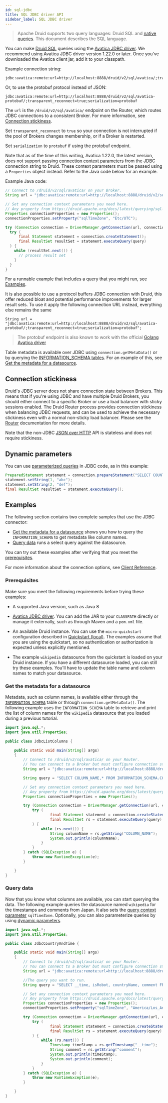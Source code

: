 ```yaml
---
id: sql-jdbc
title: SQL JDBC driver API
sidebar_label: SQL JDBC driver
---
```


<!--
  ~ Licensed to the Apache Software Foundation (ASF) under one
  ~ or more contributor license agreements.  See the NOTICE file
  ~ distributed with this work for additional information
  ~ regarding copyright ownership.  The ASF licenses this file
  ~ to you under the Apache License, Version 2.0 (the
  ~ "License"); you may not use this file except in compliance
  ~ with the License.  You may obtain a copy of the License at
  ~
  ~   http://www.apache.org/licenses/LICENSE-2.0
  ~
  ~ Unless required by applicable law or agreed to in writing,
  ~ software distributed under the License is distributed on an
  ~ "AS IS" BASIS, WITHOUT WARRANTIES OR CONDITIONS OF ANY
  ~ KIND, either express or implied.  See the License for the
  ~ specific language governing permissions and limitations
  ~ under the License.
  -->

> Apache Druid supports two query languages: Druid SQL and [native queries](../querying/querying.md).
> This document describes the SQL language.



You can make [Druid SQL](./sql.md) queries using the [Avatica JDBC driver](https://calcite.apache.org/avatica/downloads/).
We recommend using Avatica JDBC driver version 1.22.0 or later.
Once you've downloaded the Avatica client jar, add it to your classpath.


Example connection string:

```
jdbc:avatica:remote:url=http://localhost:8888/druid/v2/sql/avatica/;transparent_reconnect=true
```

Or, to use the protobuf protocol instead of JSON:

```
jdbc:avatica:remote:url=http://localhost:8888/druid/v2/sql/avatica-protobuf/;transparent_reconnect=true;serialization=protobuf
```

The `url` is the `/druid/v2/sql/avatica/` endpoint on the Router, which routes JDBC connections to a consistent Broker.
For more information, see [Connection stickiness](#connection-stickiness).

Set `transparent_reconnect` to `true` so your connection is not interrupted if the pool of Brokers changes membership,
or if a Broker is restarted.

Set `serialization` to `protobuf` if using the protobuf endpoint.

Note that as of the time of this writing, Avatica 1.22.0, the latest version, does not support passing
[connection context parameters](sql-query-context.md) from the JDBC connection string to Druid. These context parameters
must be passed using a `Properties` object instead. Refer to the Java code below for an example.

Example Java code:

```java
// Connect to /druid/v2/sql/avatica/ on your Broker.
String url = "jdbc:avatica:remote:url=http://localhost:8888/druid/v2/sql/avatica/;transparent_reconnect=true";

// Set any connection context parameters you need here.
// Any property from https://druid.apache.org/docs/latest/querying/sql-query-context.html can go here.
Properties connectionProperties = new Properties();
connectionProperties.setProperty("sqlTimeZone", "Etc/UTC");

try (Connection connection = DriverManager.getConnection(url, connectionProperties)) {
  try (
      final Statement statement = connection.createStatement();
      final ResultSet resultSet = statement.executeQuery(query)
  ) {
    while (resultSet.next()) {
      // process result set
    }
  }
}
```

For a runnable example that includes a query that you might run, see [Examples](#examples).

It is also possible to use a protocol buffers JDBC connection with Druid, this offer reduced bloat and potential performance
improvements for larger result sets. To use it apply the following connection URL instead, everything else remains the same
```
String url = "jdbc:avatica:remote:url=http://localhost:8888/druid/v2/sql/avatica-protobuf/;transparent_reconnect=true;serialization=protobuf";
```

> The protobuf endpoint is also known to work with the official [Golang Avatica driver](https://github.com/apache/calcite-avatica-go)

Table metadata is available over JDBC using `connection.getMetaData()` or by querying the
[INFORMATION_SCHEMA tables](../querying/sql-metadata-tables.md). For an example of this, see [Get the metadata for a datasource](#get-the-metadata-for-a-datasource).

## Connection stickiness

Druid's JDBC server does not share connection state between Brokers. This means that if you're using JDBC and have
multiple Druid Brokers, you should either connect to a specific Broker or use a load balancer with sticky sessions
enabled. The Druid Router process provides connection stickiness when balancing JDBC requests, and can be used to achieve
the necessary stickiness even with a normal non-sticky load balancer. Please see the
[Router](../design/router.md) documentation for more details.

Note that the non-JDBC [JSON over HTTP](sql-api.md#submit-a-query) API is stateless and does not require stickiness.

## Dynamic parameters

You can use [parameterized queries](../querying/sql.md#dynamic-parameters) in JDBC code, as in this example:

```java
PreparedStatement statement = connection.prepareStatement("SELECT COUNT(*) AS cnt FROM druid.foo WHERE dim1 = ? OR dim1 = ?");
statement.setString(1, "abc");
statement.setString(2, "def");
final ResultSet resultSet = statement.executeQuery();
```

## Examples

<!-- docs/tutorial-jdbc.md redirects here -->

The following section contains two complete samples that use the JDBC connector:

- [Get the metadata for a datasource](#get-the-metadata-for-a-datasource) shows you how to query the `INFORMATION_SCHEMA` to get metadata like column names. 
- [Query data](#query-data) runs a select query against the datasource.

You can try out these examples after verifying that you meet the [prerequisites](#prerequisites).

For more information about the connection options, see [Client Reference](https://calcite.apache.org/avatica/docs/client_reference.html).

### Prerequisites 

Make sure you meet the following requirements before trying these examples:

- A supported Java version, such as Java 8

- [Avatica JDBC driver](https://calcite.apache.org/avatica/downloads/). You can add the JAR  to your `CLASSPATH` directly or manage it externally, such as through Maven and a `pom.xml` file.

- An available Druid instance. You can use the `micro-quickstart` configuration described in [Quickstart (local)](../tutorials/index.md). The examples assume that you are using the quickstart, so no authentication or authorization is expected unless explicitly mentioned. 

- The example `wikipedia` datasource from the quickstart is loaded on your Druid instance. If you have a different datasource loaded, you can still try these examples. You'll have to update the table name and column names to match your datasource.

### Get the metadata for a datasource

Metadata, such as column names, is available either through the [`INFORMATION_SCHEMA`](../querying/sql-metadata-tables.md) table or through `connection.getMetaData()`. The following example uses the `INFORMATION_SCHEMA` table to retrieve and print the list of column names for the `wikipedia` datasource that you loaded during a previous tutorial.

```java
import java.sql.*;
import java.util.Properties;

public class JdbcListColumns {

    public static void main(String[] args)
    {
        // Connect to /druid/v2/sql/avatica/ on your Router. 
        // You can connect to a Broker but must configure connection stickiness if you do. 
        String url = "jdbc:avatica:remote:url=http://localhost:8888/druid/v2/sql/avatica/;transparent_reconnect=true";

        String query = "SELECT COLUMN_NAME,* FROM INFORMATION_SCHEMA.COLUMNS WHERE TABLE_NAME = 'wikipedia' and TABLE_SCHEMA='druid'";

        // Set any connection context parameters you need here.
        // Any property from https://druid.apache.org/docs/latest/querying/sql-query-context.html can go here.
        Properties connectionProperties = new Properties();

        try (Connection connection = DriverManager.getConnection(url, connectionProperties)) {
            try (
                    final Statement statement = connection.createStatement();
                    final ResultSet rs = statement.executeQuery(query)
            ) {
                while (rs.next()) {
                    String columnName = rs.getString("COLUMN_NAME");
                    System.out.println(columnName);
                }
            }
        } catch (SQLException e) {
            throw new RuntimeException(e);
        }

    }
}
```

### Query data

Now that you know what columns are available, you can start querying the data. The following example queries the datasource named `wikipedia` for the timestamps and comments from Japan. It also sets the [query context parameter](../querying/sql-query-context.md) `sqlTimeZone`. Optionally, you can also parameterize queries by using [dynamic parameters](#dynamic-parameters).

```java
import java.sql.*;
import java.util.Properties;

public class JdbcCountryAndTime {

    public static void main(String[] args)
    {
        // Connect to /druid/v2/sql/avatica/ on your Router. 
        // You can connect to a Broker but must configure connection stickiness if you do. 
        String url = "jdbc:avatica:remote:url=http://localhost:8888/druid/v2/sql/avatica/;transparent_reconnect=true";

        //The query you want to run.
        String query = "SELECT __time, isRobot, countryName, comment FROM wikipedia WHERE countryName='Japan'";

        // Set any connection context parameters you need here.
        // Any property from https://druid.apache.org/docs/latest/querying/sql-query-context.html can go here.
        Properties connectionProperties = new Properties();
        connectionProperties.setProperty("sqlTimeZone", "America/Los_Angeles");

        try (Connection connection = DriverManager.getConnection(url, connectionProperties)) {
            try (
                    final Statement statement = connection.createStatement();
                    final ResultSet rs = statement.executeQuery(query)
            ) {
                while (rs.next()) {
                    Timestamp timeStamp = rs.getTimestamp("__time");
                    String comment = rs.getString("comment");
                    System.out.println(timeStamp);
                    System.out.println(comment);
                }
            }
        } catch (SQLException e) {
            throw new RuntimeException(e);
        }

    }
}
```
